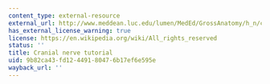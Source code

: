 ```yaml
---
content_type: external-resource
external_url: http://www.meddean.luc.edu/lumen/MedEd/GrossAnatomy/h_n/cn/cn1/mainframe.htm
has_external_license_warning: true
license: https://en.wikipedia.org/wiki/All_rights_reserved
status: ''
title: Cranial nerve tutorial
uid: 9b82ca43-fd12-4491-8047-6b17ef6e595e
wayback_url: ''
---
```

